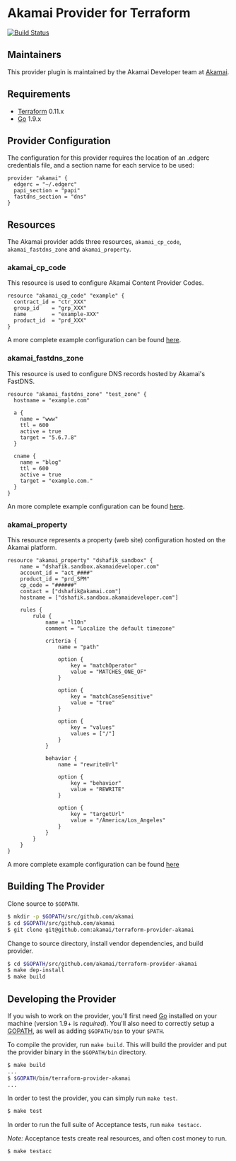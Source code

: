 Akamai Provider for Terraform
==================
[![Build Status](https://travis-ci.org/akamai/terraform-provider-akamai.svg?branch=master)](https://travis-ci.org/akamai/terraform-provider-akamai)

Maintainers
-----------

This provider plugin is maintained by the Akamai Developer team at [Akamai](https://developer.akamai.com/).

Requirements
------------

-	[Terraform](https://www.terraform.io/downloads.html) 0.11.x
-	[Go](https://golang.org/doc/install) 1.9.x

## Provider Configuration

The configuration for this provider requires the location of an .edgerc credentials file, and a section name for each service to be used:

```hcl
provider "akamai" {
  edgerc = "~/.edgerc"
  papi_section = "papi"
  fastdns_section = "dns"
}
```

## Resources

The Akamai provider adds three resources, `akamai_cp_code`, `akamai_fastdns_zone` and `akamai_property`.

### akamai_cp_code

This resource is used to configure Akamai Content Provider Codes.

```hcl
resource "akamai_cp_code" "example" {
  contract_id = "ctr_XXX"
  group_id    = "grp_XXX"
  name        = "example-XXX"
  product_id  = "prd_XXX"
}
```

A more complete example configuration can be found [here](https://github.com/akamai/terraform-provider-akamai/blob/master/examples/akamai_cp_code/cp-code-example.tf).

### akamai_fastdns_zone

This resource is used to configure DNS records hosted by Akamai's FastDNS. 

```hcl
resource "akamai_fastdns_zone" "test_zone" {
  hostname = "example.com"

  a {
    name = "www"
    ttl = 600
    active = true
    target = "5.6.7.8"
  }

  cname {
    name = "blog"
    ttl = 600
    active = true
    target = "example.com."
  }
}
```

An more complete example configuration can be found [here](https://github.com/akamai/terraform-provider-akamai/blob/master/examples/akamai_fastdns_zone/add-records/dns.tf).

### akamai_property

This resource represents a property (web site) configuration hosted on the Akamai platform.

```hcl
resource "akamai_property" "dshafik_sandbox" {
	name = "dshafik.sandbox.akamaideveloper.com"
	account_id = "act_####"
	product_id = "prd_SPM"
	cp_code = "######"
	contact = ["dshafik@akamai.com"]
	hostname = ["dshafik.sandbox.akamaideveloper.com"]

	rules {
		rule {
			name = "l10n"
			comment = "Localize the default timezone"

			criteria {
				name = "path"

				option {
					key = "matchOperator"
					value = "MATCHES_ONE_OF"
				}

				option {
					key = "matchCaseSensitive"
					value = "true"
				}

				option {
					key = "values"
					values = ["/"]
				}
			}

			behavior {
				name = "rewriteUrl"

				option {
					key = "behavior"
					value = "REWRITE"
				}

				option {
					key = "targetUrl"
					value = "/America/Los_Angeles"
				}
			}
		}
	}
}
```

A more complete example configuration can be found [here](https://github.com/akamai/terraform-provider-akamai/blob/master/examples/akamai_property/create-property/create-property.tf)

Building The Provider
---------------------

Clone source to `$GOPATH`.

```sh
$ mkdir -p $GOPATH/src/github.com/akamai
$ cd $GOPATH/src/github.com/akamai
$ git clone git@github.com:akamai/terraform-provider-akamai
```

Change to source directory, install vendor dependencies, and build provider.

```sh
$ cd $GOPATH/src/github.com/akamai/terraform-provider-akamai
$ make dep-install
$ make build
```

Developing the Provider
-----------------------

If you wish to work on the provider, you'll first need [Go](http://www.golang.org) installed on your machine (version 1.9+ is *required*). You'll also need to correctly setup a [GOPATH](http://golang.org/doc/code.html#GOPATH), as well as adding `$GOPATH/bin` to your `$PATH`.

To compile the provider, run `make build`. This will build the provider and put the provider binary in the `$GOPATH/bin` directory.

```sh
$ make build
...
$ $GOPATH/bin/terraform-provider-akamai
...
```

In order to test the provider, you can simply run `make test`.

```sh
$ make test
```

In order to run the full suite of Acceptance tests, run `make testacc`.

*Note:* Acceptance tests create real resources, and often cost money to run.

```sh
$ make testacc
```
